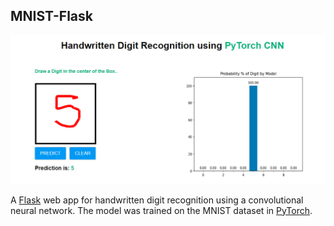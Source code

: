 ## MNIST-Flask

![](https://github.com/harish678/MNIST-Flask/blob/master/static/capture.png)

A [Flask](http://flask.pocoo.org/) web app for handwritten digit recognition using a convolutional neural network. The model was trained on the MNIST dataset in [PyTorch](https://pytorch.org/).

